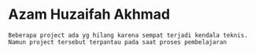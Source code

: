 # Azam Huzaifah Akhmad 

```
Beberapa project ada yg hilang karena sempat terjadi kendala teknis. Namun project tersebut terpantau pada saat proses pembelajaran
```
